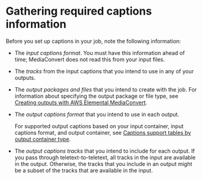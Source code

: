 # Gathering required captions information<a name="gather-required-captions-information"></a>

Before you set up captions in your job, note the following information:
+ The *input captions format*\. You must have this information ahead of time; MediaConvert does not read this from your input files\.
+ The *tracks* from the input captions that you intend to use in any of your outputs\.
+ The *output packages and files* that you intend to create with the job\. For information about specifying the output package or file type, see [Creating outputs with AWS Elemental MediaConvert](creating-streaming-and-file-outputs.md)\.
+ The *output captions format* that you intend to use in each output\.

  For supported output captions based on your input container, input captions format, and output container, see [Captions support tables by output container type](captions-support-tables-by-container-type.md)\. 
+ The *output captions tracks* that you intend to include for each output\. If you pass through teletext\-to\-teletext, all tracks in the input are available in the output\. Otherwise, the tracks that you include in an output might be a subset of the tracks that are available in the input\.